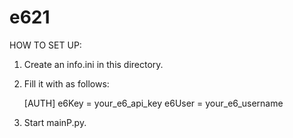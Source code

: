 # e621

HOW TO SET UP:

1. Create an info.ini in this directory.
2. Fill it with as follows:

	[AUTH]
	e6Key = your_e6_api_key
	e6User = your_e6_username

3. Start mainP.py.
